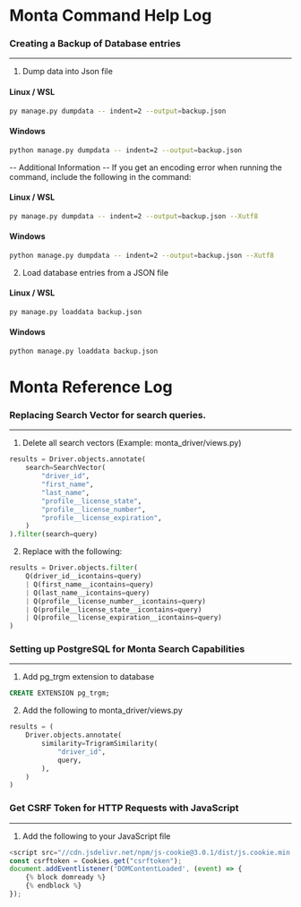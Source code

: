 # Monta Command Help Log

### Creating a Backup of Database entries

_________________________________________________________________________________________

1. Dump data into Json file

#### Linux / WSL

````bash
py manage.py dumpdata -- indent=2 --output=backup.json
````

#### Windows

````bash
python manage.py dumpdata -- indent=2 --output=backup.json
````

-- Additional Information --
If you get an encoding error when running the command, include the following in the command:

#### Linux / WSL

````bash
py manage.py dumpdata -- indent=2 --output=backup.json --Xutf8
````

#### Windows

````bash
python manage.py dumpdata -- indent=2 --output=backup.json --Xutf8
````

2. Load database entries from a JSON file

#### Linux / WSL

````bash
py manage.py loaddata backup.json
````

#### Windows

````bash
python manage.py loaddata backup.json
````

# Monta Reference Log

### Replacing Search Vector for search queries.

_________________________________________________________________________________________

1. Delete all search vectors (Example: monta_driver/views.py)

````python
results = Driver.objects.annotate(
    search=SearchVector(
        "driver_id",
        "first_name",
        "last_name",
        "profile__license_state",
        "profile__license_number",
        "profile__license_expiration",
    )
).filter(search=query)
````

2. Replace with the following:

````python
results = Driver.objects.filter(
    Q(driver_id__icontains=query)
    | Q(first_name__icontains=query)
    | Q(last_name__icontains=query)
    | Q(profile__license_number__icontains=query)
    | Q(profile__license_state__icontains=query)
    | Q(profile__license_expiration__icontains=query)
)
````

### Setting up PostgreSQL for Monta Search Capabilities

_________________________________________________________________________________________

1. Add pg_trgm extension to database

````sql
CREATE EXTENSION pg_trgm;
````

2. Add the following to monta_driver/views.py

````python
results = (
    Driver.objects.annotate(
        similarity=TrigramSimilarity(
            "driver_id",
            query,
        ),
    )
)
````

### Get CSRF Token for HTTP Requests with JavaScript

_________________________________________________________________________________________

1. Add the following to your JavaScript file

````javascript
<script src="//cdn.jsdelivr.net/npm/js-cookie@3.0.1/dist/js.cookie.min.js"></script>
const csrftoken = Cookies.get("csrftoken");
document.addEventlistener('DOMContentLoaded', (event) => {
    {% block domready %}
    {% endblock %}
});
````